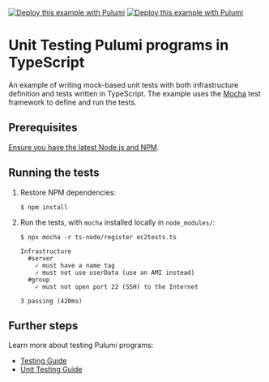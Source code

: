 [![Deploy this example with Pulumi](https://get.pulumi.com/new/button.svg)](https://app.pulumi.com/new?template=https://github.com/pulumi/examples/blob/master/testing-unit-ts/mocha/README.md#gh-light-mode-only)
[![Deploy this example with Pulumi](https://get.pulumi.com/new/button-light.svg)](https://app.pulumi.com/new?template=https://github.com/pulumi/examples/blob/master/testing-unit-ts/mocha/README.md#gh-dark-mode-only)

# Unit Testing Pulumi programs in TypeScript

An example of writing mock-based unit tests with both infrastructure definition and tests written in TypeScript. The example uses the [Mocha](https://mochajs.org/) test framework to define and run the tests.

## Prerequisites

[Ensure you have the latest Node.js and NPM](https://nodejs.org/en/download/).

## Running the tests

1.  Restore NPM dependencies:

    ```
    $ npm install
    ```

2.  Run the tests, with `mocha` installed locally in `node_modules/`:

    ```
    $ npx mocha -r ts-node/register ec2tests.ts

    Infrastructure
      #server
        ✓ must have a name tag
        ✓ must not use userData (use an AMI instead)
      #group
        ✓ must not open port 22 (SSH) to the Internet

    3 passing (420ms)
    ```

## Further steps

Learn more about testing Pulumi programs:

- [Testing Guide](https://www.pulumi.com/docs/guides/testing/)
- [Unit Testing Guide](https://www.pulumi.com/docs/guides/testing/unit/)
